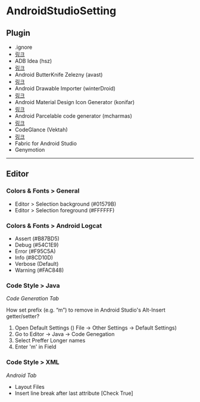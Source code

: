 # AndroidStudioSetting

## Plugin

- .ignore
 - [링크](https://github.com/hsz/idea-gitignore)
- ADB Idea (hsz)
 - [링크](https://github.com/pbreault/adb-idea)
- Android ButterKnife Zelezny (avast)
 - [링크](https://github.com/avast/android-butterknife-zelezny)
- Android Drawable Importer (winterDroid)
 - [링크](https://github.com/winterDroid/android-drawable-importer-intellij-plugin)
- Android Material Design Icon Generator (konifar)
 - [링크](https://github.com/konifar/android-material-design-icon-generator-plugin)
- Android Parcelable code generator (mcharmas)
 - [링크](https://github.com/mcharmas/android-parcelable-intellij-plugin)
- CodeGlance (Vektah)
 - [링크](https://github.com/Vektah/CodeGlance)
- Fabric for Android Studio
- Genymotion

- - -

## Editor

### Colors & Fonts > General

- Editor > Selection background (#01579B)
- Editor > Selection foreground (#FFFFFF)

### Colors & Fonts > Android Logcat

- Assert (#B87BD5)
- Debug (#54C1E9)
- Error (#F95C5A)
- Info (#8CD10D)
- Verbose (Default)
- Warning (#FAC848)

### Code Style > Java

*Code Generation Tab*

How set prefix (e.g. “m”) to remove in Android Studio's Alt-Insert getter/setter?

1. Open Default Settings () File -> Other Settings -> Default Settings)
2. Go to Editor -> Java -> Code Genegation
3. Select Preffer Longer names
4. Enter 'm' in Field

### Code Style > XML

*Android Tab*

- Layout Files
 - Insert line break after last attribute [Check True]
